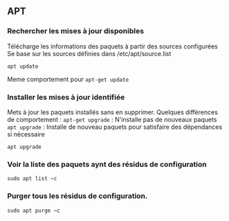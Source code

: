 ## APT

### Rechercher les mises à jour disponibles
Télécharge les informations des paquets à partir des sources configurées
Se base sur les sources définies dans /etc/apt/source.list
```
apt update
```
Meme comportement pour `apt-get update`
### Installer les mises à jour identifiée
Mets à jour les paquets installés sans en supprimer. Quelques différences de comportement :
`apt-get upgrade` : N'installe pas de nouveaux paquets
`apt upgrade` : Installe de nouveau paquets pour satisfaire des dépendances si nécessaire
```
apt upgrade
```
### Voir la liste des paquets aynt des résidus de configuration
```
sudo apt list ~c
```
### Purger tous les résidus de configuration.
```
sudo apt purge ~c
```
